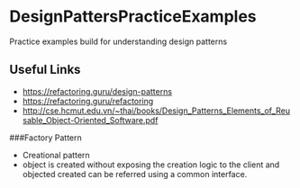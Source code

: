 # DesignPattersPracticeExamples
Practice examples build for understanding design patterns 

## Useful Links
- https://refactoring.guru/design-patterns
- https://refactoring.guru/refactoring
- http://cse.hcmut.edu.vn/~thai/books/Design_Patterns_Elements_of_Reusable_Object-Oriented_Software.pdf 

###Factory Pattern
- Creational pattern
- object is created without exposing the creation logic to the client and objected created can be referred using a common interface.
